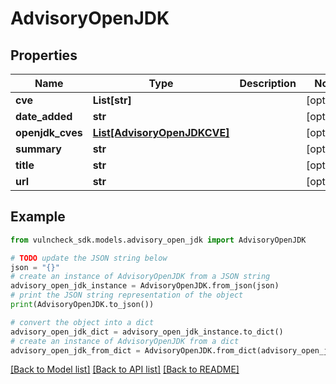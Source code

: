 # AdvisoryOpenJDK


## Properties

Name | Type | Description | Notes
------------ | ------------- | ------------- | -------------
**cve** | **List[str]** |  | [optional] 
**date_added** | **str** |  | [optional] 
**openjdk_cves** | [**List[AdvisoryOpenJDKCVE]**](AdvisoryOpenJDKCVE.md) |  | [optional] 
**summary** | **str** |  | [optional] 
**title** | **str** |  | [optional] 
**url** | **str** |  | [optional] 

## Example

```python
from vulncheck_sdk.models.advisory_open_jdk import AdvisoryOpenJDK

# TODO update the JSON string below
json = "{}"
# create an instance of AdvisoryOpenJDK from a JSON string
advisory_open_jdk_instance = AdvisoryOpenJDK.from_json(json)
# print the JSON string representation of the object
print(AdvisoryOpenJDK.to_json())

# convert the object into a dict
advisory_open_jdk_dict = advisory_open_jdk_instance.to_dict()
# create an instance of AdvisoryOpenJDK from a dict
advisory_open_jdk_from_dict = AdvisoryOpenJDK.from_dict(advisory_open_jdk_dict)
```
[[Back to Model list]](../README.md#documentation-for-models) [[Back to API list]](../README.md#documentation-for-api-endpoints) [[Back to README]](../README.md)


